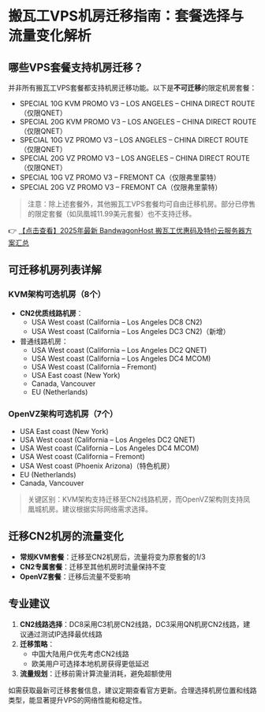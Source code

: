 # 搬瓦工VPS机房迁移指南：套餐选择与流量变化解析

## 哪些VPS套餐支持机房迁移？

并非所有搬瓦工VPS套餐都支持机房迁移功能。以下是**不可迁移**的限定机房套餐：

- SPECIAL 10G KVM PROMO V3 – LOS ANGELES – CHINA DIRECT ROUTE（仅限QNET）
- SPECIAL 20G KVM PROMO V3 – LOS ANGELES – CHINA DIRECT ROUTE（仅限QNET）
- SPECIAL 10G VZ PROMO V3 – LOS ANGELES – CHINA DIRECT ROUTE（仅限QNET）
- SPECIAL 20G VZ PROMO V3 – LOS ANGELES – CHINA DIRECT ROUTE（仅限QNET）
- SPECIAL 10G VZ PROMO V3 – FREMONT CA（仅限弗里蒙特）
- SPECIAL 20G VZ PROMO V3 – FREMONT CA（仅限弗里蒙特）

> 注意：除上述套餐外，其他搬瓦工VPS套餐均可自由迁移机房。部分已停售的限定套餐（如凤凰城11.99美元套餐）也不支持迁移。

👉 [【点击查看】2025年最新 BandwagonHost 搬瓦工优惠码及特价云服务器方案汇总](https://bit.ly/banwagon)

## 可迁移机房列表详解

### KVM架构可选机房（8个）
- **CN2优质线路机房**：
  - USA West coast (California – Los Angeles DC8 CN2)
  - USA West coast (California – Los Angeles DC3 CN2)（新增）
- 普通线路机房：
  - USA West coast (California – Los Angeles DC2 QNET)
  - USA West coast (California – Los Angeles DC4 MCOM)
  - USA West coast (California – Fremont)
  - USA East coast (New York)
  - Canada, Vancouver
  - EU (Netherlands)

### OpenVZ架构可选机房（7个）
- USA East coast (New York)
- USA West coast (California – Los Angeles DC2 QNET)
- USA West coast (California – Los Angeles DC4 MCOM)
- USA West coast (California – Fremont)
- USA West coast (Phoenix Arizona)（特色机房）
- EU (Netherlands)
- Canada, Vancouver

> 关键区别：KVM架构支持迁移至CN2线路机房，而OpenVZ架构则支持凤凰城机房。建议根据实际网络需求选择。

## 迁移CN2机房的流量变化

- **常规KVM套餐**：迁移至CN2机房后，流量将变为原套餐的1/3
- **CN2专属套餐**：迁移至其他机房时流量保持不变
- **OpenVZ套餐**：迁移后流量不受影响

## 专业建议

1. **CN2线路选择**：DC8采用C3机房CN2线路，DC3采用QN机房CN2线路，建议通过测试IP选择最优线路
2. **迁移策略**：
   - 中国大陆用户优先考虑CN2线路
   - 欧美用户可选择本地机房获得更低延迟
3. **流量规划**：迁移前需计算流量消耗，避免超额使用

如需获取最新可迁移套餐信息，建议定期查看官方更新。合理选择机房位置和线路类型，能显著提升VPS的网络性能和稳定性。